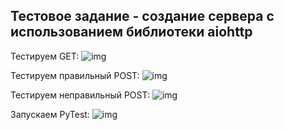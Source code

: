 ## Тестовое задание - создание сервера с использованием библиотеки aiohttp

Тестируем GET:
![img](https://drive.google.com/file/d/1q4dgRclF5v2S4s-uqz42MKz92U83mXKe/view)

Тестируем правильный POST:
![img](https://drive.google.com/file/d/1QxzXF0WT6qY-7K9ijdawq8gSeLrd0Nv4/view)

Тестируем неправильный POST:
![img](https://drive.google.com/file/d/18Pt4a6rlH2R2goV4hfkUfLPbNT-QJ7A2/view)

Запускаем PyTest:
![img](https://drive.google.com/file/d/1_YRaCXsBpIR-phJLIcBzPWKatuuyX6qm/view)